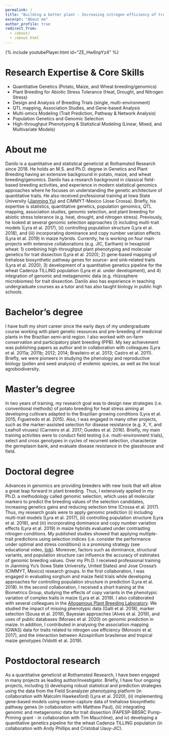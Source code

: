 ```yaml
---
permalink: /
title: "Building a better plant - Increasing nitrogen efficiency of tropical maize"
excerpt: "About me"
author_profile: true
redirect_from: 
  - /about/
  - /about.html
---
```


{% include youtubePlayer.html id="ZE_Hw6npYz4" %}

Research Expertise & Core Skills
======
- Quantitative Genetics (Potato, Maize, and Wheat breeding/genomics)
- Plant Breeding for Abiotic Stress Tolerance (Heat, Drought, and Nitrogen Stress)
- Design and Analysis of Breeding Trials (single, multi-environment)
- QTL mapping, Association Studies, and Gene-based Analysis
- Multi-omics Modeling (Trait Prediction, Pathway & Network Analysis)
- Population Genetics and Genomic Selection
- High-throughput Phenotyping & Statistical Modeling (Linear, Mixed, and Multivariate Models)

About me
======
Danilo is a quantitative and statistical geneticist at Rothamsted Research since 2018. He holds an M.S. and Ph.D. degree in Genetics and Plant Breeding having an extensive background in potato, maize, and wheat breeding/genomics. Danilo has a research background in classical field-based breeding activities, and experience in modern statistical genomics approaches where he focuses on understanding the genetic architecture of quantitative traits. He also received professional training at Iowa State University ([Jianming Yu](https://sites.google.com/site/quantitativegeneticsmaize/home)) and CIMMYT-Mexico (Jose Crossa). Briefly, his expertise is statistics, quantitative genetics, population genomics, QTL mapping, association studies, genomic selection, and plant breeding for abiotic stress tolerance (e.g. heat, drought, and nitrogen stress). Previously, he looked at several genomic selection approaches (i) including multi-trait models (Lyra et al. 2017), (ii) controlling population structure (Lyra et al. 2018), and (iii) incorporating dominance and copy number variation effects (Lyra et al. 2019) in maize hybrids.
Currently, he is working on four main projects with extensive collaborations (e.g. JIC, Earlham) in hexaploid wheat: 1) combining high-throughput plant phenotyping and molecular genetics for trait dissection (Lyra et al. 2020); 2) gene-based mapping of trehalose biosynthetic pathway genes for source- and sink-related traits (Lyra et al. 2020); 3) development of a quantitative genetics pipeline for the wheat Cadenza TILLING population (Lyra et al. under development), and 4) integration of genomic and metagenomic data (e.g. rhizosphere microbiomes) for trait dissection. Danilo also has experience in teaching undergraduate courses as a tutor and has also taught biology in public high schools.

Bachelor’s degree
======
I have built my short career since the early days of my undergraduate course working with plant genetic resources and pre-breeding of medicinal plants in the Brazilian semi-arid region. I also worked with on-farm conservation and participatory plant breeding (PPB). My key achievement was publishing papers as author and in collaboration with colleagues (Lyra et al. 2011a; 2011b; 2012; 2014; Brasileiro et al. 2013; Castro et al. 2011). Briefly, we were pioneers in studying the phenology and reproductive biology (pollen and seed analysis) of endemic species, as well as the local agrobiodiversity.

Master’s degree
======
In two years of training, my research goal was to design new strategies (i.e. conventional methods) of potato breeding for heat stress aiming at developing cultivars adapted to the Brazilian growing conditions (Lyra et al. 2015; Figueiredo et al. 2015). Also, I was engaged in many other projects, such as the marker-assisted selection for disease resistance (e.g. X, Y, and Leafroll viruses) (Carneiro et al. 2017; Guedes et al. 2016). Briefly, my main training activities were to conduct field testing (i.e. multi-environment trials), select and cross genotypes in cycles of recurrent selection, characterize the germplasm bank, and evaluate disease resistance in the glasshouse and field.

Doctoral degree
======
Advances in genomics are providing breeders with new tools that will allow a great leap forward in plant breeding. Thus, I extensively applied in my Ph.D. a methodology called genomic selection, which uses all molecular markers to predict the breeding values of the selection candidates, increasing genetics gains and reducing selection time (Crossa et al. 2017). Thus, my research goals were to apply genomic prediction (i) including multi-trait models (Lyra et al. 2017), (ii) controlling population structure (Lyra et al. 2018), and (iii) incorporating dominance and copy number variation effects (Lyra et al. 2019) in maize hybrids evaluated under contrasting nitrogen conditions. My published studies showed that applying multiple-trait predictions using selection indices (i.e. consider the performance under optimal and stress conditions) is a promising strategy (see educational video, [link](https://www.youtube.com/watch?v=ZE_Hw6npYz4&feature=youtu.be)). Moreover, factors such as dominance, structural variants, and population structure can influence the accuracy of estimates of genomic breeding values.
Over my Ph.D. I received professional training in Jianming Yu’s (Iowa State University, United States) and Jose Crossa’s (CIMMYT, Mexico) research groups. In the first collaboration, I was engaged in evaluating sorghum and maize field trials while developing approaches for controlling population structure in prediction (Lyra et al. 2018). In the second collaboration, I received a short training at the Biometrics Group, studying the effects of copy variants in the phenotypic variation of complex traits in maize (Lyra et al. 2019).
I also collaborated with several colleagues in the [Allogamous Plant Breeding Laboratory](http://www.genetica.esalq.usp.br/alogamas/index2.html). We studied the impact of missing phenotypic data (Galli et al. 2018), marker selection (Sousa et al. 2019), Bayesian approaches (Alves et al. 2019), and uses of public databases (Moraes et al. 2020) on genomic prediction in maize. In addition, I contributed in analysing the association mapping (GWAS) data for traits related to nitrogen use efficiency (Morosini et al. 2017), and the interaction between Azospirillum brasilense and tropical maize genotypes (Vidotti et al. 2019).

Postdoctoral research
======
As a quantitative geneticist at Rothamsted Research, I have been engaged in many projects as leading author/investigator. Briefly, I have four ongoing projects, including (i) developing robust statistical and prediction strategies using the data from the Field Scanalyzer phenotyping platform (in collaboration with Malcolm Hawkesford) (Lyra et al. 2020), (ii) implementing gene-based models using exome-capture data of trehalose biosynthetic pathway genes (in collaboration with Matthew Paul), (iii) integrating genomic and metagenomic data for trait dissection (FAPESP-BBSRC Pump-Priming grant - in collaboration with Tim Mauchline), and iv) developing a quantitative genetics pipeline for the wheat Cadenza TILLING population (in collaboration with Andy Phillips and Cristobal Uauy-JIC).

